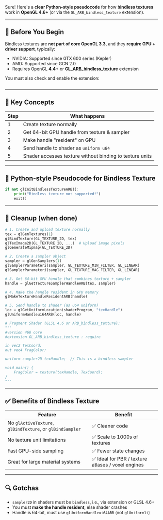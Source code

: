 Sure! Here's a **clear Python-style pseudocode** for how **bindless textures** work in **OpenGL 4.6+** (or via the `GL_ARB_bindless_texture` extension).

---

## 🚨 Before You Begin

Bindless textures are **not part of core OpenGL 3.3**, and they **require GPU + driver support**, typically:

- NVIDIA: Supported since GTX 600 series (Kepler)
- AMD: Supported since GCN 2.0
- Requires OpenGL **4.4+** or **GL_ARB_bindless_texture** extension

You must also check and enable the extension:

```py

```
---

## 🧠 Key Concepts

|Step|What happens|
|---|---|
|1|Create texture normally|
|2|Get 64-bit GPU handle from texture & sampler|
|3|Make handle "resident" on GPU|
|4|Send handle to shader as `uniform u64`|
|5|Shader accesses texture without binding to texture units|

---

## 🧪 Python-style Pseudocode for Bindless Texture

```py
if not glInitBindlessTextureARB():
    print("Bindless texture not supported!")
    exit()

```

---

## 🧼 Cleanup (when done)

```py
# 1. Create and upload texture normally
tex = glGenTextures(1)
glBindTexture(GL_TEXTURE_2D, tex)
glTexImage2D(GL_TEXTURE_2D, ...)  # Upload image pixels
glGenerateMipmap(GL_TEXTURE_2D)

# 2. Create a sampler object
sampler = glGenSamplers(1)
glSamplerParameteri(sampler, GL_TEXTURE_MIN_FILTER, GL_LINEAR)
glSamplerParameteri(sampler, GL_TEXTURE_MAG_FILTER, GL_LINEAR)

# 3. Get 64-bit GPU handle that combines texture + sampler
handle = glGetTextureSamplerHandleARB(tex, sampler)

# 4. Make the handle resident in GPU memory
glMakeTextureHandleResidentARB(handle)

# 5. Send handle to shader (as u64 uniform)
loc = glGetUniformLocation(shaderProgram, "texHandle")
glUniformHandleui64ARB(loc, handle)

# Fragment Shader (GLSL 4.6 or ARB_bindless_texture):
"""
#version 460 core
#extension GL_ARB_bindless_texture : require

in vec2 TexCoord;
out vec4 FragColor;

uniform sampler2D texHandle;  // This is a bindless sampler

void main() {
    FragColor = texture(texHandle, TexCoord);
}
"""

```

---

## ✅ Benefits of Bindless Texture

|Feature|Benefit|
|---|---|
|No `glActiveTexture`, `glBindTexture`, or `glBindSampler`|✅ Cleaner code|
|No texture unit limitations|✅ Scale to 1000s of textures|
|Fast GPU-side sampling|✅ Fewer state changes|
|Great for large material systems|✅ Ideal for PBR / texture atlases / voxel engines|

---

## 🔍 Gotchas

- `sampler2D` in shaders must be `bindless`, i.e., via extension or GLSL 4.6+
- You must **make the handle resident**, else shader crashes
- Handle is 64-bit, must use `glUniformHandleui64ARB` (not `glUniform1i`)